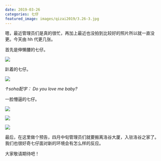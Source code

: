 ```yaml
---
date: 2019-03-26
categories: 七仔
featured_image: images/qizai2019/3.26-3.jpg
---
```


嗯，最近管理员们是真的很忙，再加上最近也没拍到比较好的照片所以就一直没更。今天由 hh 代更几张。

首先是伸懒腰的七仔。

![](/images/qizai2019/3.26-1.gif)

趴着的七仔。

![](/images/qizai2019/3.26-2.jpg)

*↑soha配字： Do you love me baby?*

一脸懵逼的七仔。

![](/images/qizai2019/3.26-3.jpg)

![](/images/qizai2019/3.26-4.gif)

![](/images/qizai2019/3.26-5.gif)

最后，在这里做个预告，四月中旬管理员们就要搬离洛谷大厦，入驻洛谷之家了。我们也很好奇七仔面对新的环境会有怎么样的反应。

大家敬请期待吧！
